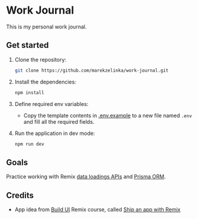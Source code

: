 # Work Journal

This is my personal work journal.

## Get started

1. Clone the repository:

   ```sh
   git clone https://github.com/marekzelinka/work-journal.git
   ```

2. Install the dependencies:

   ```sh
   npm install
   ```

3. Define required env variables:

   - Copy the template contents in [.env.example](.env.example) to a new file named `.env` and fill all the required fields.

4. Run the application in dev mode:

   ```sh
   npm run dev
   ```

## Goals

Practice working with Remix [data loadings APIs](https://remix.run/docs/en/main/guides/data-loading) and [Prisma ORM](https://www.prisma.io/).

## Credits

- App idea from [Build UI](https://buildui.com/courses/ship-an-app-with-remix) Remix course, called [Ship an app with Remix](https://buildui.com/courses/ship-an-app-with-remix)
